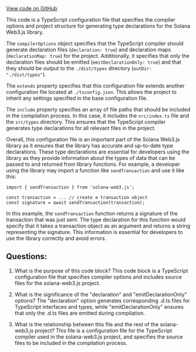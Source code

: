 [View code on GitHub](https://github.com/solana-labs/solana-web3.js/blob/master/packages/library/tsconfig.declarations.json)

This code is a TypeScript configuration file that specifies the compiler options and project structure for generating type declarations for the Solana Web3.js library. 

The `compilerOptions` object specifies that the TypeScript compiler should generate declaration files (`declaration: true`) and declaration maps (`declarationMap: true`) for the project. Additionally, it specifies that only the declaration files should be emitted (`emitDeclarationOnly: true`) and that they should be output to the `./dist/types` directory (`outDir: "./dist/types"`).

The `extends` property specifies that this configuration file extends another configuration file located at `./tsconfig.json`. This allows the project to inherit any settings specified in the base configuration file.

The `include` property specifies an array of file paths that should be included in the compilation process. In this case, it includes the `src/index.ts` file and the `src/types` directory. This ensures that the TypeScript compiler generates type declarations for all relevant files in the project.

Overall, this configuration file is an important part of the Solana Web3.js library as it ensures that the library has accurate and up-to-date type declarations. These type declarations are essential for developers using the library as they provide information about the types of data that can be passed to and returned from library functions. For example, a developer using the library may import a function like `sendTransaction` and use it like this:

```
import { sendTransaction } from 'solana-web3.js';

const transaction = ... // create a transaction object
const signature = await sendTransaction(transaction);
```

In this example, the `sendTransaction` function returns a signature of the transaction that was just sent. The type declaration for this function would specify that it takes a transaction object as an argument and returns a string representing the signature. This information is essential for developers to use the library correctly and avoid errors.
## Questions: 
 1. What is the purpose of this code block?
   This code block is a TypeScript configuration file that specifies compiler options and includes source files for the solana-web3.js project.

2. What is the significance of the "declaration" and "emitDeclarationOnly" options?
   The "declaration" option generates corresponding .d.ts files for TypeScript interfaces and types, while "emitDeclarationOnly" ensures that only the .d.ts files are emitted during compilation.

3. What is the relationship between this file and the rest of the solana-web3.js project?
   This file is a configuration file for the TypeScript compiler used in the solana-web3.js project, and specifies the source files to be included in the compilation process.